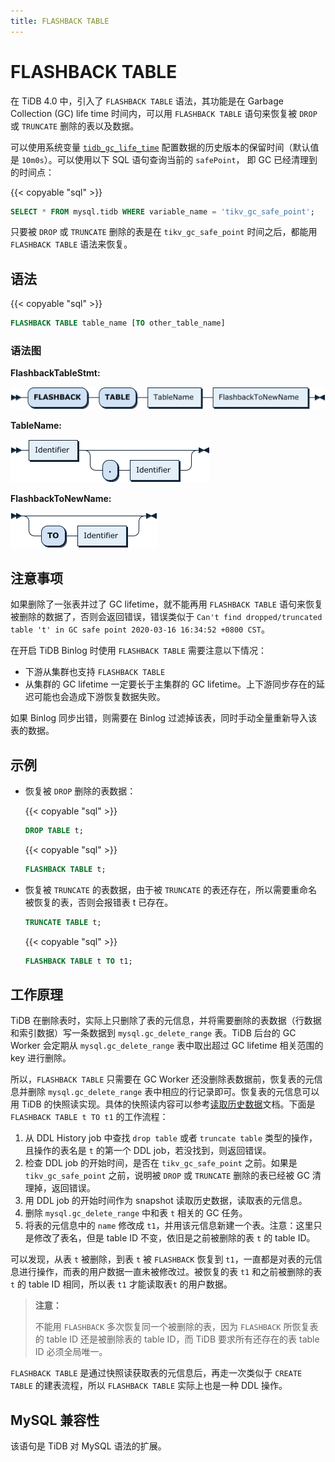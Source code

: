 ```yaml
---
title: FLASHBACK TABLE
---
```


# FLASHBACK TABLE

在 TiDB 4.0 中，引入了 `FLASHBACK TABLE` 语法，其功能是在 Garbage Collection (GC) life time 时间内，可以用 `FLASHBACK TABLE` 语句来恢复被 `DROP` 或 `TRUNCATE` 删除的表以及数据。

可以使用系统变量 [`tidb_gc_life_time`](/system-variables.md#tidb_gc_life_time-从-v50-版本开始引入 ) 配置数据的历史版本的保留时间（默认值是 `10m0s`）。可以使用以下 SQL 语句查询当前的 `safePoint`， 即 GC 已经清理到的时间点：

{{< copyable "sql" >}}

  ```sql
  SELECT * FROM mysql.tidb WHERE variable_name = 'tikv_gc_safe_point';
  ```

只要被 `DROP` 或 `TRUNCATE` 删除的表是在 `tikv_gc_safe_point` 时间之后，都能用 `FLASHBACK TABLE` 语法来恢复。

## 语法

{{< copyable "sql" >}}

```sql
FLASHBACK TABLE table_name [TO other_table_name]
```

### 语法图

**FlashbackTableStmt:**

![FlashbackTableStmt](/media/sqlgram/FlashbackTableStmt.png)

**TableName:**

![TableName](/media/sqlgram/TableName.png)

**FlashbackToNewName:**

![FlashbackToNewName](/media/sqlgram/FlashbackToNewName.png)

## 注意事项

如果删除了一张表并过了 GC lifetime，就不能再用 `FLASHBACK TABLE` 语句来恢复被删除的数据了，否则会返回错误，错误类似于 `Can't find dropped/truncated table 't' in GC safe point 2020-03-16 16:34:52 +0800 CST`。

在开启 TiDB Binlog 时使用 `FLASHBACK TABLE` 需要注意以下情况：

* 下游从集群也支持 `FLASHBACK TABLE`
* 从集群的 GC lifetime 一定要长于主集群的 GC lifetime。上下游同步存在的延迟可能也会造成下游恢复数据失败。

如果 Binlog 同步出错，则需要在 Binlog 过滤掉该表，同时手动全量重新导入该表的数据。

## 示例

- 恢复被 `DROP` 删除的表数据：

    {{< copyable "sql" >}}

    ```sql
    DROP TABLE t;
    ```

    {{< copyable "sql" >}}

    ```sql
    FLASHBACK TABLE t;
    ```

- 恢复被 `TRUNCATE` 的表数据，由于被 `TRUNCATE` 的表还存在，所以需要重命名被恢复的表，否则会报错表 t 已存在。

    ```sql
    TRUNCATE TABLE t;
    ```

    {{< copyable "sql" >}}

    ```sql
    FLASHBACK TABLE t TO t1;
    ```

## 工作原理

TiDB 在删除表时，实际上只删除了表的元信息，并将需要删除的表数据（行数据和索引数据）写一条数据到 `mysql.gc_delete_range` 表。TiDB 后台的 GC Worker 会定期从 `mysql.gc_delete_range` 表中取出超过 GC lifetime 相关范围的 key 进行删除。

所以，`FLASHBACK TABLE` 只需要在 GC Worker 还没删除表数据前，恢复表的元信息并删除 `mysql.gc_delete_range` 表中相应的行记录即可。恢复表的元信息可以用 TiDB 的快照读实现。具体的快照读内容可以参考[读取历史数据](/read-historical-data.md)文档。下面是 `FLASHBACK TABLE t TO t1` 的工作流程：

1. 从 DDL History job 中查找 `drop table` 或者 `truncate table` 类型的操作，且操作的表名是 `t` 的第一个 DDL job，若没找到，则返回错误。
2. 检查 DDL job 的开始时间，是否在 `tikv_gc_safe_point` 之前。如果是`tikv_gc_safe_point` 之前，说明被 `DROP` 或 `TRUNCATE` 删除的表已经被 GC 清理掉，返回错误。
3. 用 DDL job 的开始时间作为 snapshot 读取历史数据，读取表的元信息。
4. 删除 `mysql.gc_delete_range` 中和表 `t` 相关的 GC 任务。
5. 将表的元信息中的 `name` 修改成 `t1`，并用该元信息新建一个表。注意：这里只是修改了表名，但是 table ID 不变，依旧是之前被删除的表 `t` 的 table ID。

可以发现，从表 `t` 被删除，到表 `t` 被 `FLASHBACK` 恢复到 `t1`，一直都是对表的元信息进行操作，而表的用户数据一直未被修改过。被恢复的表 `t1` 和之前被删除的表 `t` 的 table ID 相同，所以表 `t1` 才能读取表`t` 的用户数据。

> **注意：**
>
> 不能用 `FLASHBACK` 多次恢复同一个被删除的表，因为 `FLASHBACK` 所恢复表的 table ID 还是被删除表的 table ID，而 TiDB 要求所有还存在的表 table ID 必须全局唯一。

 `FLASHBACK TABLE` 是通过快照读获取表的元信息后，再走一次类似于 `CREATE TABLE` 的建表流程，所以 `FLASHBACK TABLE` 实际上也是一种 DDL 操作。

## MySQL 兼容性

该语句是 TiDB 对 MySQL 语法的扩展。
